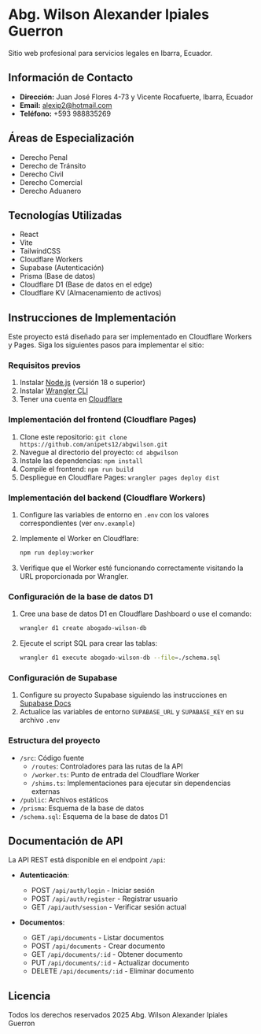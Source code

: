 # Abg. Wilson Alexander Ipiales Guerron

Sitio web profesional para servicios legales en Ibarra, Ecuador.

## Información de Contacto

- **Dirección:** Juan José Flores 4-73 y Vicente Rocafuerte, Ibarra, Ecuador
- **Email:** alexip2@hotmail.com
- **Teléfono:** +593 988835269

## Áreas de Especialización

- Derecho Penal
- Derecho de Tránsito
- Derecho Civil
- Derecho Comercial
- Derecho Aduanero

## Tecnologías Utilizadas

- React
- Vite
- TailwindCSS
- Cloudflare Workers
- Supabase (Autenticación)
- Prisma (Base de datos)
- Cloudflare D1 (Base de datos en el edge)
- Cloudflare KV (Almacenamiento de activos)

## Instrucciones de Implementación

Este proyecto está diseñado para ser implementado en Cloudflare Workers y Pages. Siga los siguientes pasos para implementar el sitio:

### Requisitos previos

1. Instalar [Node.js](https://nodejs.org/) (versión 18 o superior)
2. Instalar [Wrangler CLI](https://developers.cloudflare.com/workers/wrangler/install-and-update/)
3. Tener una cuenta en [Cloudflare](https://dash.cloudflare.com/sign-up)

### Implementación del frontend (Cloudflare Pages)

1. Clone este repositorio: `git clone https://github.com/anipets12/abgwilson.git`
2. Navegue al directorio del proyecto: `cd abgwilson`
3. Instale las dependencias: `npm install`
4. Compile el frontend: `npm run build`
5. Despliegue en Cloudflare Pages: `wrangler pages deploy dist`

### Implementación del backend (Cloudflare Workers)

1. Configure las variables de entorno en `.env` con los valores correspondientes (ver `env.example`)
2. Implemente el Worker en Cloudflare:
   ```sh
   npm run deploy:worker
   ```
   
3. Verifique que el Worker esté funcionando correctamente visitando la URL proporcionada por Wrangler.

### Configuración de la base de datos D1

1. Cree una base de datos D1 en Cloudflare Dashboard o use el comando:
   ```sh
   wrangler d1 create abogado-wilson-db
   ```

2. Ejecute el script SQL para crear las tablas:
   ```sh
   wrangler d1 execute abogado-wilson-db --file=./schema.sql
   ```

### Configuración de Supabase

1. Configure su proyecto Supabase siguiendo las instrucciones en [Supabase Docs](https://supabase.com/docs)
2. Actualice las variables de entorno `SUPABASE_URL` y `SUPABASE_KEY` en su archivo `.env`

### Estructura del proyecto

- `/src`: Código fuente
  - `/routes`: Controladores para las rutas de la API
  - `/worker.ts`: Punto de entrada del Cloudflare Worker
  - `/shims.ts`: Implementaciones para ejecutar sin dependencias externas
- `/public`: Archivos estáticos
- `/prisma`: Esquema de la base de datos
- `/schema.sql`: Esquema de la base de datos D1

## Documentación de API

La API REST está disponible en el endpoint `/api`:

- **Autenticación**:
  - POST `/api/auth/login` - Iniciar sesión
  - POST `/api/auth/register` - Registrar usuario
  - GET `/api/auth/session` - Verificar sesión actual

- **Documentos**:
  - GET `/api/documents` - Listar documentos
  - POST `/api/documents` - Crear documento
  - GET `/api/documents/:id` - Obtener documento
  - PUT `/api/documents/:id` - Actualizar documento
  - DELETE `/api/documents/:id` - Eliminar documento

## Licencia

Todos los derechos reservados 2025 Abg. Wilson Alexander Ipiales Guerron
